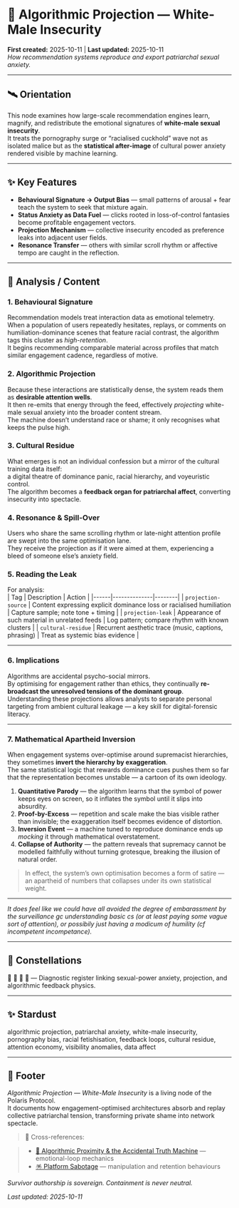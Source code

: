 # 🧨 Algorithmic Projection — White-Male Insecurity  
**First created:** 2025-10-11 | **Last updated:** 2025-10-11  
*How recommendation systems reproduce and export patriarchal sexual anxiety.*

---

## 🛰️ Orientation  
This node examines how large-scale recommendation engines learn, magnify, and redistribute the emotional signatures of **white-male sexual insecurity**.  
It treats the pornography surge or “racialised cuckhold” wave not as isolated malice but as the **statistical after-image** of cultural power anxiety rendered visible by machine learning.

---

## ✨ Key Features  
- **Behavioural Signature → Output Bias** — small patterns of arousal + fear teach the system to seek that mixture again.  
- **Status Anxiety as Data Fuel** — clicks rooted in loss-of-control fantasies become profitable engagement vectors.  
- **Projection Mechanism** — collective insecurity encoded as preference leaks into adjacent user fields.  
- **Resonance Transfer** — others with similar scroll rhythm or affective tempo are caught in the reflection.  

---

## 👀 Analysis / Content  

### 1. Behavioural Signature  
Recommendation models treat interaction data as emotional telemetry.  
When a population of users repeatedly hesitates, replays, or comments on humiliation-dominance scenes that feature racial contrast, the algorithm tags this cluster as *high-retention*.  
It begins recommending comparable material across profiles that match similar engagement cadence, regardless of motive.

### 2. Algorithmic Projection  
Because these interactions are statistically dense, the system reads them as **desirable attention wells**.  
It then re-emits that energy through the feed, effectively *projecting* white-male sexual anxiety into the broader content stream.  
The machine doesn’t understand race or shame; it only recognises what keeps the pulse high.

### 3. Cultural Residue  
What emerges is not an individual confession but a mirror of the cultural training data itself:  
a digital theatre of dominance panic, racial hierarchy, and voyeuristic control.  
The algorithm becomes a **feedback organ for patriarchal affect**, converting insecurity into spectacle.

### 4. Resonance & Spill-Over  
Users who share the same scrolling rhythm or late-night attention profile are swept into the same optimisation lane.  
They receive the projection as if it were aimed at them, experiencing a bleed of someone else’s anxiety field.

### 5. Reading the Leak  
For analysis:  
| Tag | Description | Action |
|------|--------------|--------|
| `projection-source` | Content expressing explicit dominance loss or racialised humiliation | Capture sample; note tone + timing |
| `projection-leak` | Appearance of such material in unrelated feeds | Log pattern; compare rhythm with known clusters |
| `cultural-residue` | Recurrent aesthetic trace (music, captions, phrasing) | Treat as systemic bias evidence |

---

### 6. Implications  
Algorithms are accidental psycho-social mirrors.  
By optimising for engagement rather than ethics, they continually **re-broadcast the unresolved tensions of the dominant group**.  
Understanding these projections allows analysts to separate personal targeting from ambient cultural leakage — a key skill for digital-forensic literacy.  

---

### 7. Mathematical Apartheid Inversion  

When engagement systems over-optimise around supremacist hierarchies, they sometimes **invert the hierarchy by exaggeration**.  
The same statistical logic that rewards dominance cues pushes them so far that the representation becomes unstable — a cartoon of its own ideology.  

1. **Quantitative Parody** — the algorithm learns that the symbol of power keeps eyes on screen, so it inflates the symbol until it slips into absurdity.  
2. **Proof-by-Excess** — repetition and scale make the bias visible rather than invisible; the exaggeration itself becomes evidence of distortion.  
3. **Inversion Event** — a machine tuned to reproduce dominance ends up *mocking* it through mathematical overstatement.  
4. **Collapse of Authority** — the pattern reveals that supremacy cannot be modelled faithfully without turning grotesque, breaking the illusion of natural order.

> In effect, the system’s own optimisation becomes a form of satire —  
> an apartheid of numbers that collapses under its own statistical weight.

---

*It does feel like we could have all avoided the degree of embarassment by the surveillance gc understanding basic cs (or at least paying some vague sort of attention), or possibily just having a modicum of humility (cf incompetent incompetance).*
<!--cf. Bargain Bin Mossad.-->
---

## 🌌 Constellations  
🧨 🪩 🔮 🧠 — Diagnostic register linking sexual-power anxiety, projection, and algorithmic feedback physics.

---

## ✨ Stardust  
algorithmic projection, patriarchal anxiety, white-male insecurity, pornography bias, racial fetishisation, feedback loops, cultural residue, attention economy, visibility anomalies, data affect  

---

## 🏮 Footer  

*Algorithmic Projection — White-Male Insecurity* is a living node of the Polaris Protocol.  
It documents how engagement-optimised architectures absorb and replay collective patriarchal tension, transforming private shame into network spectacle.  

> 📡 Cross-references:  

> - [🪩 Algorithmic Proximity & the Accidental Truth Machine](../Metadata_Sabotage_Network/🔮_Visibility_Indexing_Anomalies/🪩_algorithmic_proximity_and_accidental_truth_machine.md) — emotional-loop mechanics  
> - [🪅 Platform Sabotage](../Metadata_Sabotage_Network/🪅_platform_sabotage.md) — manipulation and retention behaviours  


*Survivor authorship is sovereign. Containment is never neutral.*  

_Last updated: 2025-10-11_
